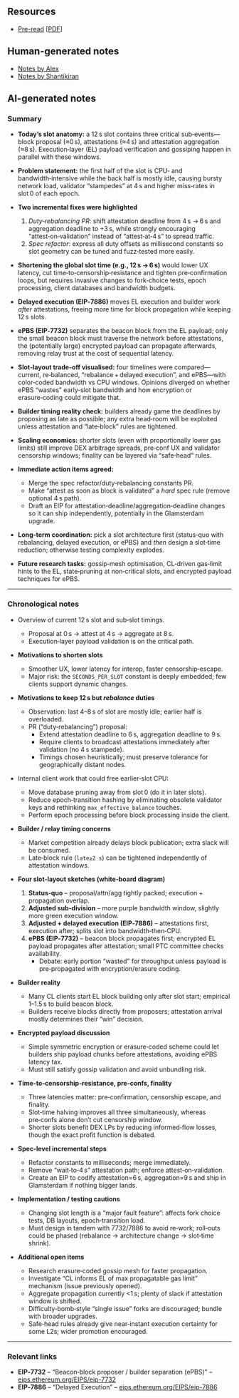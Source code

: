 ## Resources

- [Pre-read](https://notes.ethereum.org/@ralexstokes/berlinterop-shorter-slot-times) [[PDF](Slides-notes/11-Jun-slot-restructuring-preread.pdf)]

## Human-generated notes

- [Notes by Alex](Slides-notes/11-Jun-slot-restructuring-notes-alex.pdf)
- [Notes by Shantikiran](Slides-notes/11-Jun-slot-restructuring-notes-shantikiran.pdf)

## AI-generated notes

### Summary

* **Today’s slot anatomy:** a 12 s slot contains three critical sub‑events—block proposal (≈0 s), attestations (≈4 s) and attestation aggregation (≈8 s). Execution‑layer (EL) payload verification and gossiping happen in parallel with these windows.
* **Problem statement:** the first half of the slot is CPU‑ and bandwidth‑intensive while the back half is mostly idle, causing bursty network load, validator “stampedes” at 4 s and higher miss‑rates in slot 0 of each epoch.
* **Two incremental fixes were highlighted**

  1. *Duty‑rebalancing PR*: shift attestation deadline from 4 s → 6 s and aggregation deadline to +3 s, while strongly encouraging “attest‑on‑validation” instead of “attest‑at‑4 s” to spread traffic.
  2. *Spec refactor*: express all duty offsets as millisecond constants so slot geometry can be tuned and fuzz‑tested more easily.
* **Shortening the global slot time (e.g., 12 s → 6 s)** would lower UX latency, cut time‑to‑censorship‑resistance and tighten pre‑confirmation loops, but requires invasive changes to fork‑choice tests, epoch processing, client databases and bandwidth budgets.
* **Delayed execution (EIP‑7886)** moves EL execution and builder work *after* attestations, freeing more time for block propagation while keeping 12 s slots.
* **ePBS (EIP‑7732)** separates the beacon block from the EL payload; only the small beacon block must traverse the network before attestations, the (potentially large) encrypted payload can propagate afterwards, removing relay trust at the cost of sequential latency.
* **Slot‑layout trade‑off visualised:** four timelines were compared—current, re‑balanced, “rebalance + delayed execution”, and ePBS—with color‑coded bandwidth vs CPU windows. Opinions diverged on whether ePBS “wastes” early‑slot bandwidth and how encryption or erasure‑coding could mitigate that.
* **Builder timing reality check:** builders already game the deadlines by proposing as late as possible; any extra head‑room will be exploited unless attestation and “late‑block” rules are tightened.
* **Scaling economics:** shorter slots (even with proportionally lower gas limits) still improve DEX arbitrage spreads, pre‑conf UX and validator censorship windows; finality can be layered via “safe‑head” rules.
* **Immediate action items agreed:**

  * Merge the spec refactor/duty‑rebalancing constants PR.
  * Make “attest as soon as block is validated” a *hard* spec rule (remove optional 4 s path).
  * Draft an EIP for attestation‑deadline/aggregation‑deadline changes so it can ship independently, potentially in the Glamsterdam upgrade.
* **Long‑term coordination:** pick a slot architecture first (status‑quo with rebalancing, delayed execution, or ePBS) and *then* design a slot‑time reduction; otherwise testing complexity explodes.
* **Future research tasks:** gossip‑mesh optimisation, CL‑driven gas‑limit hints to the EL, state‑pruning at non‑critical slots, and encrypted payload techniques for ePBS.

---

### Chronological notes

* Overview of current 12 s slot and sub‑slot timings.

  * Proposal at 0 s → attest at 4 s → aggregate at 8 s.
  * Execution‑layer payload validation is on the critical path.

* **Motivations to shorten slots**

  * Smoother UX, lower latency for interop, faster censorship‑escape.
  * Major risk: the `SECONDS_PER_SLOT` constant is deeply embedded; few clients support dynamic changes.

* **Motivations to keep 12 s but *rebalance* duties**

  * Observation: last 4–8 s of slot are mostly idle; earlier half is overloaded.
  * PR (“duty‑rebalancing”) proposal:
    * Extend attestation deadline to 6 s, aggregation deadline to 9 s.
    * Require clients to broadcast attestations immediately after validation (no 4 s stampede).
    * Timings chosen heuristically; must preserve tolerance for geographically distant nodes.

* Internal client work that could free earlier‑slot CPU:

  * Move database pruning away from slot 0 (do it in later slots).
  * Reduce epoch‑transition hashing by eliminating obsolete validator keys and rethinking `max_effective_balance` touches.
  * Perform epoch processing before block processing inside the client.

* **Builder / relay timing concerns**

  * Market competition already delays block publication; extra slack will be consumed.
  * Late‑block rule (`late≥2 s`) can be tightened independently of attestation windows.

* **Four slot‑layout sketches (white‑board diagram)**

  1. **Status‑quo** – proposal/attn/agg tightly packed; execution + propagation overlap.
  2. **Adjusted sub‑division** – more purple bandwidth window, slightly more green execution window.
  3. **Adjusted + delayed execution (EIP‑7886)** – attestations first, execution after; splits slot into bandwidth‑then‑CPU.
  4. **ePBS (EIP‑7732)** – beacon block propagates first; encrypted EL payload propagates after attestation; small PTC committee checks availability.
     * Debate: early portion “wasted” for throughput unless payload is pre‑propagated with encryption/erasure coding.

* **Builder reality**

  * Many CL clients start EL block building only after slot start; empirical 1–1.5 s to build beacon block.
  * Builders receive blocks directly from proposers; attestation arrival mostly determines their “win” decision.

* **Encrypted payload discussion**

  * Simple symmetric encryption or erasure‑coded scheme could let builders ship payload chunks before attestations, avoiding ePBS latency tax.
  * Must still satisfy gossip validation and avoid unbundling risk.

* **Time‑to‑censorship‑resistance, pre‑confs, finality**

  * Three latencies matter: pre‑confirmation, censorship escape, and finality.
  * Slot‑time halving improves all three simultaneously, whereas pre‑confs alone don’t cut censorship window.
  * Shorter slots benefit DEX LPs by reducing informed‑flow losses, though the exact profit function is debated.

* **Spec‑level incremental steps**

  * Refactor constants to milliseconds; merge immediately.
  * Remove “wait‑to‑4 s” attestation path; enforce attest‑on‑validation.
  * Create an EIP to codify attestation=6 s, aggregation=9 s and ship in Glamsterdam if nothing bigger lands.

* **Implementation / testing cautions**

  * Changing slot length is a “major fault feature”: affects fork choice tests, DB layouts, epoch‑transition load.
  * Must design in tandem with 7732/7886 to avoid re‑work; roll‑outs could be phased (rebalance → architecture change → slot‑time shrink).

* **Additional open items**

  * Research erasure‑coded gossip mesh for faster propagation.
  * Investigate “CL informs EL of max propagatable gas limit” mechanism (issue previously opened).
  * Aggregate propagation currently <1 s; plenty of slack if attestation window is shifted.
  * Difficulty‑bomb‑style “single issue” forks are discouraged; bundle with broader upgrades.
  * Safe‑head rules already give near‑instant execution certainty for some L2s; wider promotion encouraged.

---

### Relevant links

* **EIP‑7732** – “Beacon‑block proposer / builder separation (ePBS)” – [eips.ethereum.org/EIPS/eip-7732](https://eips.ethereum.org/EIPS/eip-7732)
* **EIP‑7886** – “Delayed Execution” – [eips.ethereum.org/EIPS/eip-7886](https://eips.ethereum.org/EIPS/eip-7886)